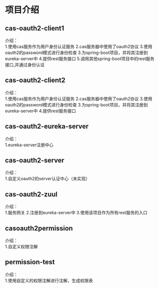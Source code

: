 # 项目介绍

## cas-oauth2-client1

介绍：  
1.使用cas服务作为用户身份认证服务
2.cas服务器中使用了oauth2协议
3.使用oauth2的password模式进行身份检查
3.为spring-boot项目，并将其注册到eureka-server中
4.提供rest服务接口
5.调用其他spring-boot项目中的rest服务接口,并通过身份认证

## cas-oauth2-client2

介绍：  
1.使用cas服务作为用户身份认证服务
2.cas服务器中使用了oauth2协议
3.使用oauth2的password模式进行身份检查
3.为spring-boot项目，并将其注册到eureka-server中
4.提供rest服务接口

## cas-oauth2-eureka-server
介绍：  
1.eureka-server注册中心

## cas-oauth2-server
介绍：  
1.自定义oauth2的server认证中心（未实现）

## cas-oauth2-zuul
介绍：  
1.服务网关
2.注册到eureka-server中
3.使用该项目作为所有rest服务的入口

## casoauth2permission
介绍：  
1.自定义权限注解

## permission-test
介绍：     
1.使用自定义的权限注解进行注解，生成权限表
